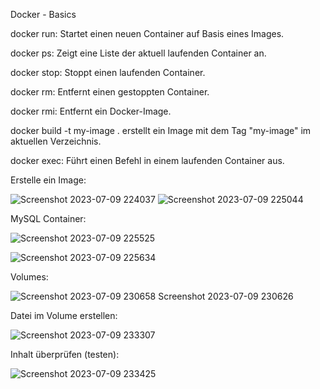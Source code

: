 Docker - Basics


docker run: Startet einen neuen Container auf Basis eines Images.

docker ps: Zeigt eine Liste der aktuell laufenden Container an.

docker stop: Stoppt einen laufenden Container.

docker rm: Entfernt einen gestoppten Container.

docker rmi: Entfernt ein Docker-Image.

docker build -t my-image . erstellt ein Image mit dem Tag "my-image" im aktuellen Verzeichnis.

docker exec: Führt einen Befehl in einem laufenden Container aus.

Erstelle ein Image:


![Screenshot 2023-07-09 224037](https://github.com/norawrld/M300-Services/assets/87812697/0cc3ab55-dc6f-4352-8340-d02e23139de5)
![Screenshot 2023-07-09 225044](https://github.com/norawrld/M300-Services/assets/87812697/657f5c7f-f6a2-4c21-a580-be370e89dde1)

MySQL Container:

![Screenshot 2023-07-09 225525](https://github.com/norawrld/M300-Services/assets/87812697/16b402d4-2201-4f32-bc72-e5fc53eba05f)


![Screenshot 2023-07-09 225634](https://github.com/norawrld/M300-Services/assets/87812697/fa5d706c-ccd2-4a6b-91be-a96f5af220ee)

Volumes:

![![Screenshot 2023-07-09 230658](https://github.com/norawrld/M300-Services/assets/87812697/5380782d-904f-42b5-808d-eb079d2b4541)
Screenshot 2023-07-09 230626](https://github.com/norawrld/M300-Services/assets/87812697/2fd2f77e-1cb2-4304-b5f3-0da2d7f0b2ec)

Datei im Volume erstellen:

![Screenshot 2023-07-09 233307](https://github.com/norawrld/M300-Services/assets/87812697/fba9d2c6-c78b-4993-9915-3ac992abd245)

Inhalt überprüfen (testen):

![Screenshot 2023-07-09 233425](https://github.com/norawrld/M300-Services/assets/87812697/4fc49c76-e56e-4cb0-8841-abedd844d8b0)






